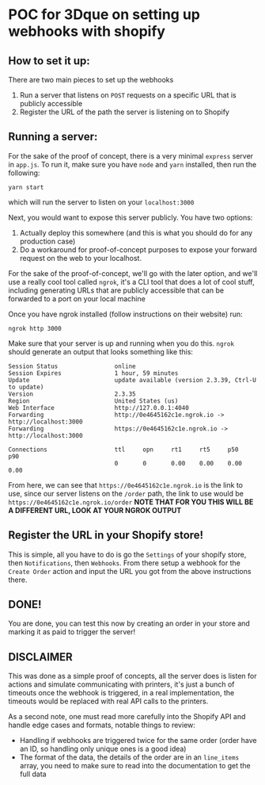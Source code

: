# POC for 3Dque on setting up webhooks with shopify

## How to set it up:

There are two main pieces to set up the webhooks

1. Run a server that listens on `POST` requests on a specific URL that is publicly accessible
2. Register the URL of the path the server is listening on to Shopify

## Running a server:

For the sake of the proof of concept, there is a very minimal `express` server in `app.js`. To run it, make sure you have `node` and `yarn` installed, then run the following:

```
yarn start
```

which will run the server to listen on your `localhost:3000`

Next, you would want to expose this server publicly. You have two options:

1. Actually deploy this somewhere (and this is what you should do for any production case)
1. Do a workaround for proof-of-concept purposes to expose your forward request on the web to your localhost.

For the sake of the proof-of-concept, we'll go with the later option, and we'll use a really cool tool called `ngrok`, it's a CLI tool that does a lot of cool stuff, including generating URLs that are publicly accessible that can be forwarded to a port on your local machine

Once you have ngrok installed (follow instructions on their website) run:

```
ngrok http 3000
```

Make sure that your server is up and running when you do this. `ngrok` should generate an output that looks something like this:

```
Session Status                online
Session Expires               1 hour, 59 minutes
Update                        update available (version 2.3.39, Ctrl-U to update)
Version                       2.3.35
Region                        United States (us)
Web Interface                 http://127.0.0.1:4040
Forwarding                    http://0e4645162c1e.ngrok.io -> http://localhost:3000
Forwarding                    https://0e4645162c1e.ngrok.io -> http://localhost:3000

Connections                   ttl     opn     rt1     rt5     p50     p90
                              0       0       0.00    0.00    0.00    0.00

```

From here, we can see that `https://0e4645162c1e.ngrok.io` is the link to use, since our server listens on the `/order` path, the link to use would be `https://0e4645162c1e.ngrok.io/order` **NOTE THAT FOR YOU THIS WILL BE A DIFFERENT URL, LOOK AT YOUR NGROK OUTPUT**

## Register the URL in your Shopify store!

This is simple, all you have to do is go the `Settings` of your shopify store, then `Notifications`, then `Webhooks`. From there setup a webhook for the `Create Order` action and input the URL you got from the above instructions there.

## DONE!

You are done, you can test this now by creating an order in your store and marking it as paid to trigger the server!

## DISCLAIMER

This was done as a simple proof of concepts, all the server does is listen for actions and simulate communicating with printers, it's just a bunch of timeouts once the webhook is triggered, in a real implementation, the timeouts would be replaced with real API calls to the printers.

As a second note, one must read more carefully into the Shopify API and handle edge cases and formats, notable things to review:

- Handling if webhooks are triggered twice for the same order (order have an ID, so handling only unique ones is a good idea)
- The format of the data, the details of the order are in an `line_items` array, you need to make sure to read into the documentation to get the full data
